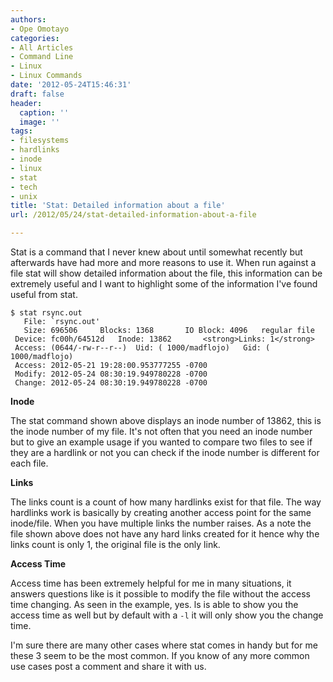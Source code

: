 ```yaml
---
authors:
- Ope Omotayo
categories:
- All Articles
- Command Line
- Linux
- Linux Commands
date: '2012-05-24T15:46:31'
draft: false
header:
  caption: ''
  image: ''
tags:
- filesystems
- hardlinks
- inode
- linux
- stat
- tech
- unix
title: 'Stat: Detailed information about a file'
url: /2012/05/24/stat-detailed-information-about-a-file

---
```


Stat is a command that I never knew about until somewhat recently but afterwards have had more and more reasons to use it. When run against a file stat will show detailed information about the file, this information can be extremely useful and I want to highlight some of the information I've found useful from stat.

    $ stat rsync.out
       File: `rsync.out'
       Size: 696506    	Blocks: 1368       IO Block: 4096   regular file
     Device: fc00h/64512d	Inode: 13862       <strong>Links: 1</strong>
     Access: (0644/-rw-r--r--)  Uid: ( 1000/madflojo)   Gid: ( 1000/madflojo)
     Access: 2012-05-21 19:28:00.953777255 -0700
     Modify: 2012-05-24 08:30:19.949780228 -0700
     Change: 2012-05-24 08:30:19.949780228 -0700

**Inode**

The stat command shown above displays an inode number of 13862, this is the inode number of my file. It's not often that you need an inode number but to give an example usage if you wanted to compare two files to see if they are a hardlink or not you can check if the inode number is different for each file.

**Links**

The links count is a count of how many hardlinks exist for that file. The way hardlinks work is basically by creating another access point for the same inode/file. When you have multiple links the number raises. As a note the file shown above does not have any hard links created for it hence why the links count is only 1, the original file is the only link.

**Access Time**

Access time has been extremely helpful for me in many situations, it answers questions like is it possible to modify the file without the access time changing. As seen in the example, yes. ls is able to show you the access time as well but by default with a `-l` it will only show you the change time.

I'm sure there are many other cases where stat comes in handy but for me these 3 seem to be the most common. If you know of any more common use cases post a comment and share it with us.
